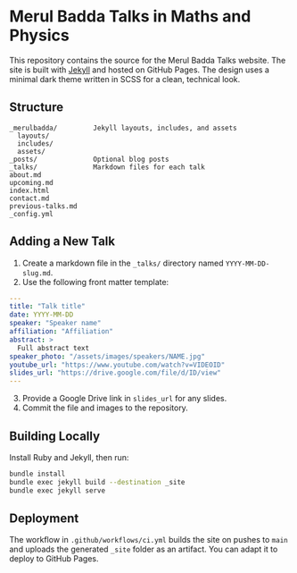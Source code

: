# Merul Badda Talks in Maths and Physics

This repository contains the source for the Merul Badda Talks website. The site is built with [Jekyll](https://jekyllrb.com/) and hosted on GitHub Pages.
The design uses a minimal dark theme written in SCSS for a clean, technical look.

## Structure

```
_merulbadda/         Jekyll layouts, includes, and assets
  layouts/
  includes/
  assets/
_posts/              Optional blog posts
_talks/              Markdown files for each talk
about.md
upcoming.md
index.html
contact.md
previous-talks.md
_config.yml
```

## Adding a New Talk

1. Create a markdown file in the `_talks/` directory named `YYYY-MM-DD-slug.md`.
2. Use the following front matter template:

```yaml
---
title: "Talk title"
date: YYYY-MM-DD
speaker: "Speaker name"
affiliation: "Affiliation"
abstract: >
  Full abstract text
speaker_photo: "/assets/images/speakers/NAME.jpg"
youtube_url: "https://www.youtube.com/watch?v=VIDEOID"
slides_url: "https://drive.google.com/file/d/ID/view"
---
```

3. Provide a Google Drive link in `slides_url` for any slides.
4. Commit the file and images to the repository.

## Building Locally

Install Ruby and Jekyll, then run:

```bash
bundle install
bundle exec jekyll build --destination _site
bundle exec jekyll serve
```

## Deployment

The workflow in `.github/workflows/ci.yml` builds the site on pushes to `main` and uploads the generated `_site` folder as an artifact. You can adapt it to deploy to GitHub Pages.
